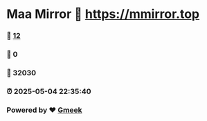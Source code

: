 # Maa Mirror :link: https://mmirror.top 
### :page_facing_up: [12](https://mmirror.top/tag.html) 
### :speech_balloon: 0 
### :hibiscus: 32030 
### :alarm_clock: 2025-05-04 22:35:40 
### Powered by :heart: [Gmeek](https://github.com/Meekdai/Gmeek)

